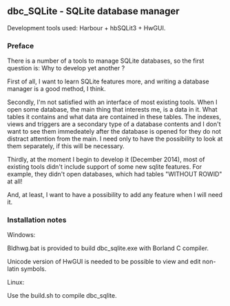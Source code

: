 ## dbc_SQLite - SQLite database manager

Development tools used: Harbour + hbSQLit3 + HwGUI.

### Preface

There is a number of a tools to manage SQLite databases, so the first question is:
  Why to develop yet another ?

   First of all, I want to learn SQLite features more, and writing a database manager is
a good method, I think.

   Secondly, I'm not satisfied with an interface of most existing tools. When I open some
database, the main thing that interests me, is a data in it. What tables it contains and
what data are contained in these tables. The indexes, views and triggers are a secondary
type of a database contents and I don't want to see them immedeately after the database
is opened for they do not distract attention from the main. I need only to have the
possibility to look at them separately, if this will be necessary.

   Thirdly, at the moment I begin to develop it (December 2014), most of existing tools didn't include
support of some new sqlite features. For example, they didn't open databases, which had tables
"WITHOUT ROWID" at all!

   And, at least, I want to have a possibility to add any feature when I will need it.

### Installation notes
Windows:

Bldhwg.bat is provided to build dbc_sqlite.exe with Borland C compiler.

Unicode version of HwGUI is needed to be possible to view and edit non-latin symbols.

Linux:

Use the build.sh to compile dbc_sqlite.

